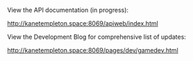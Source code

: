 View the API documentation (in progress):

http://kanetempleton.space:8069/apiweb/index.html

View the Development Blog for comprehensive list of updates:

http://kanetempleton.space:8069/pages/dev/gamedev.html
